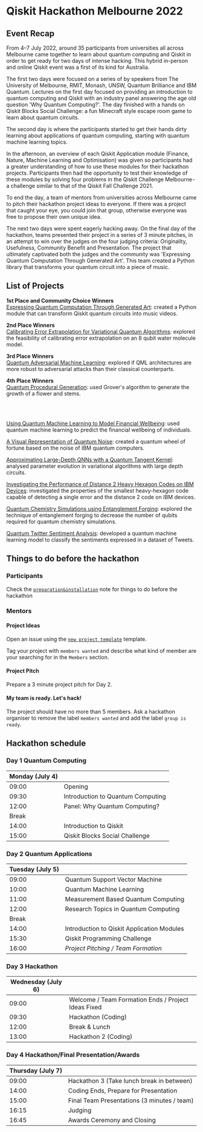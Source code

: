 # Qiskit Hackathon Melbourne 2022

## Event Recap
From 4–7 July 2022, around 35 participants from universities all across Melbourne came together to learn about quantum computing and Qiskit in order to get ready for two days of intense hacking. This hybrid in-person and online Qiskit event was a first of its kind for Australia.

The first two days were focused on a series of by speakers from The University of Melbourne, RMIT, Monash, UNSW, Quantum Brilliance and IBM Quantum. Lectures on the first day focused on providing an introduction to quantum computing and Qiskit with an industry panel answering the age old question 'Why Quantum Computing?'. The day finished with a hands on Qiskit Blocks Social Challenge: a fun Minecraft style escape room game to learn about quantum circuits.

The second day is where the participants started to get their hands dirty learning about applications of quantum computing, starting with quantum machine learning topics. 

In the afternoon, an overview of each Qiskit Application module (Finance, Nature, Machine Learning and Optimisation) was given so participants had a greater understanding of how to use these modules for their hackathon projects. Participants then had the opportunity to test their knowledge of these modules by solving four problems in the Qiskit Challenge Melbourne - a challenge similar to that of the Qiskit Fall Challenge 2021. 

To end the day, a team of mentors from universities across Melbourne came to pitch their hackathon project ideas to everyone. If there was a project that caught your eye, you could join that group, otherwise everyone was free to propose their own unique idea. 

The next two days were spent eagerly hacking away. On the final day of the hackathon, teams presented their project in a series of 3 minute pitches, in an attempt to win over the judges on the four judging criteria: Originality, Usefulness, Community Benefit and Presentation. The project that ultimately captivated both the judges and the community was 'Expressing Quantum Computation Through Generated Art'. This team created a Python library that transforms your quantum circuit into a piece of music.

## List of Projects 
<b>1st Place and Community Choice Winners</b>  
[Expressing Quantum Computation Through Generated Art](https://github.com/garymooney/quantum-music-videos): created a Python module that can transform Qiskit quantum circuits into music videos.

<b>2nd Place Winners</b>  
[Calibrating Error Extrapolation for Variational Quantum Algorithms](https://github.com/michael-a-jones/Calibrating-error-extrapolation): explored the feasibility of calibrating error extrapolation on an 8 qubit water molecule model.

<b>3rd Place Winners</b>  
[Quantum Adversarial Machine Learning](https://github.com/mwest97/qiskit-hackathon): explored if QML architectures are more robust to adversarial attacks than their classical counterparts.

<b>4th Place Winners</b>  
[Quantum Procedural Generation](https://github.com/aristaeus/qiskit-hackathon-2022): used Grover's algorithm to generate the growth of a flower and stems.

<br/><br/>

[Using Quantum Machine Learning to Model Financial Wellbeing](https://github.com/bmmlab/qiskit-hackathon): used quantum machine learning to predict the financial wellbeing of individuals.

[A Visual Representation of Quantum Noise](https://github.com/monqis/wheel-of-fortune-game): created a quantum wheel of fortune based on the noise of IBM quantum computers.

[Approximating Large-Depth QNNs with a Quantum Tangent Kernel](https://github.com/quantum-melbourne/qiskit-hackathon-22/files/9060511/QNN.to.Kernel.Project.Presentation.pptx): analysed parameter evolution in variational algorithms with large depth circuits.

[Investigating the Performance of Distance 2 Heavy Hexagon Codes on IBM Devices](https://github.com/quantum-melbourne/qiskit-hackathon-22/files/9060534/Investigating.the.performance.of.distance.2.heavy-hexagon.codes.pdf): investigated the properties of the smallest heavy-hexagon code capable of detecting a single error and the distance 2 code on IBM devices.

[Quantum Chemistry Simulations using Entanglement Forging](https://github.com/quantum-melbourne/qiskit-hackathon-22/files/9060524/ent_forging.pdf): explored the technique of entanglement forging to decrease the number of qubits required for quantum chemistry simulations.

[Quantum Twitter Sentiment Analysis](https://github.com/peiyong-addwater/Hackathon-QNLP): developed a quantum machine learning model to classify the sentiments expressed in a dataset of Tweets.


## Things to do before the hackathon

### Participants

Check the [`preparation&installation`](preparation%26installation.md) note for things to do before the hackathon

### Mentors

#### Project Ideas

Open an issue using the [`new project template`](https://github.com/quantum-melbourne/qiskit-hackathon-22/issues/new?assignees=&labels=members+wanted&template=new-project-template.md&title=Project+name) template.

Tag your project with `members wanted` and describe what kind of member are your searching for in the `Members` section.

#### Project Pitch

Prepare a 3 minute project pitch for Day 2. 

#### My team is ready. Let's hack!

The project should have no more than 5 members. Ask a hackathon organiser to remove the label `members wanted` and add the label `group is ready`. 


## Hackathon schedule
### Day 1 Quantum Computing
| Monday (July 4) |  |
| -------------- | --------------------------------- |
| 09:00 | Opening |
| 09:30 | Introduction to Quantum Computing |
| 12:00 | Panel: Why Quantum Computing? |
| Break | |
| 14:00 | Introduction to Qiskit |
| 15:00 | Qiskit Blocks Social Challenge |


### Day 2 Quantum Applications
| Tuesday (July 5) |  |
| -------------- | --------------------------------- |
| 09:00 | Quantum Support Vector Machine |
| 10:00 | Quantum Machine Learning |
| 11:00 | Measurement Based Quantum Computing |
| 12:00 | Research Topics in Quantum Computing |
| Break | |
| 14:00 | Introduction to Qiskit Application Modules |
| 15:30 | Qiskit Programming Challenge |
| 16:00 | _Project Pitching / Team Formation_ |


### Day 3 Hackathon
| Wednesday (July 6)    |  |
| -------------- | --------------------------------- |
| 09:00 | Welcome / Team Formation Ends / Project Ideas Fixed |
| 09:30 | Hackathon (Coding) |
| 12:00 | Break & Lunch |
| 13:00 | Hackathon 2 (Coding) |


### Day 4 Hackathon/Final Presentation/Awards
| Thursday (July 7)    |  |
| -------------- | --------------------------------- |
| 09:00 | Hackathon 3 (Take lunch break in between) |
| 14:00 | Coding Ends, Prepare for Presentation |
| 15:00 | Final Team Presentations (3 minutes / team) |
| 16:15 | Judging |
| 16:45 | Awards Ceremony and Closing|

